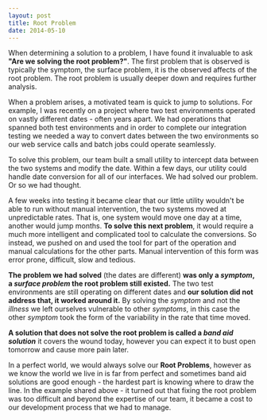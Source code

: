 ```yaml
---
layout: post
title: Root Problem
date: 2014-05-10
---
```


When determining a solution to a problem, I have found it invaluable to ask
**"Are we solving the root problem?"**. The first problem that is observed is
typically the symptom, the surface problem, it is the observed affects of the
root problem. The root problem is usually deeper down and requires further
analysis.

<!--more-->

When a problem arises, a motivated team is quick to jump to solutions. For
example, I was recently on a project where two test environments operated on
vastly different dates - often years apart. We had operations that spanned both
test environments and in order to complete our integration testing we needed a
way to convert dates between the two environments so our web service calls and
batch jobs could operate seamlessly.

To solve this problem, our team built a small utility to intercept data between
the two systems and modify the date. Within a few days, our utility could
handle date conversion for all of our interfaces. We had solved our problem.
Or so we had thought.

A few weeks into testing it became clear that our little utility wouldn't be
able to run without manual intervention, the two systems moved at unpredictable
rates. That is, one system would move one day at a time, another would jump
months. **To solve this next problem**, it would require a much more
intelligent and complicated tool to calculate the conversions. So instead, we
pushed on and used the tool for part of the operation and manual calculations
for the other parts. Manual intervention of this form was error prone,
difficult, slow and tedious.

**The problem we had solved** (the dates are different) **was only a _symptom_,
a _surface problem_ the root problem still existed.** The two test environments
are still operating on different dates and **our solution did not address that,
it worked around it.** By solving the _symptom_ and not the _illness_ we left
ourselves vulnerable to other _symptoms_, in this case the other _symptom_ took
the form of the variability in the rate that time moved.

**A solution that does not solve the root problem is called a _band aid
solution_** it covers the wound today, however you can expect it to bust open
tomorrow and cause more pain later.

In a perfect world, we would always solve our **Root Problems**, however as we
know the world we live in is far from perfect and sometimes band aid solutions
are good enough - the hardest part is knowing where to draw the line. In the
example shared above - it turned out that fixing the root problem was too
difficult and beyond the expertise of our team, it became a cost to our
development process that we had to manage.

